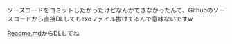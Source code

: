 ソースコードをコミットしたかったけどなんかできなかったんで、Githubのソースコードから直接DLしてもexeファイル抜けてるんで意味ないですw

[Readme.md](README.md)からDLしてね
